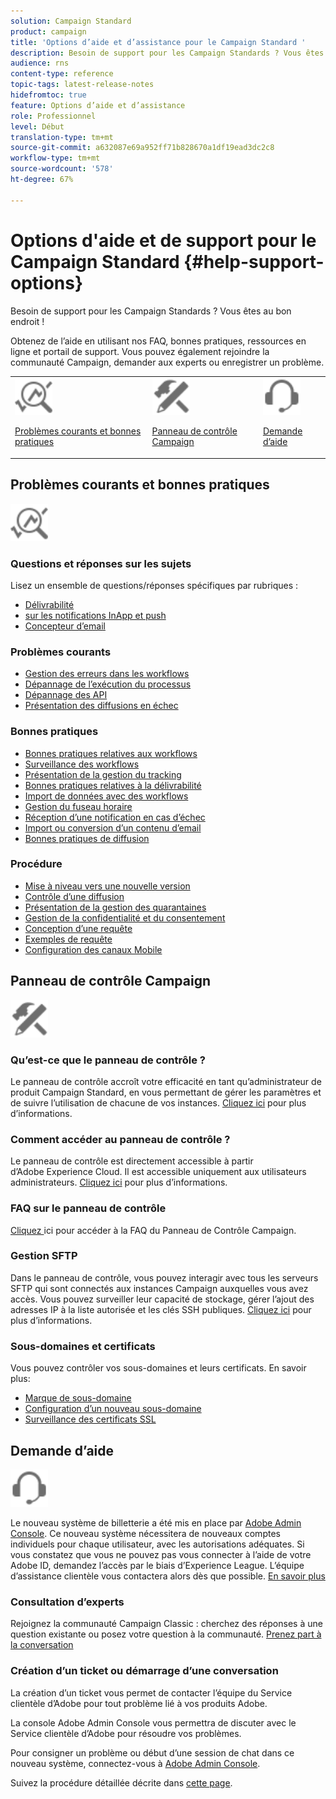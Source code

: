 ```yaml
---
solution: Campaign Standard
product: campaign
title: 'Options d’aide et d’assistance pour le Campaign Standard '
description: Besoin de support pour les Campaign Standards ? Vous êtes au bon endroit !
audience: rns
content-type: reference
topic-tags: latest-release-notes
hidefromtoc: true
feature: Options d’aide et d’assistance
role: Professionnel
level: Début
translation-type: tm+mt
source-git-commit: a632087e69a952ff71b828670a1df19ead3dc2c8
workflow-type: tm+mt
source-wordcount: '578'
ht-degree: 67%

---
```



# Options d&#39;aide et de support pour le Campaign Standard {#help-support-options}

Besoin de support pour les Campaign Standards ? Vous êtes au bon endroit !

Obtenez de l’aide en utilisant nos FAQ, bonnes pratiques, ressources en ligne et portail de support. Vous pouvez également rejoindre la communauté Campaign, demander aux experts ou enregistrer un problème.

<table>
    <tr>
        <td><img src="start/using/assets/do-not-localize/icon-faq.svg" width="60px"><p><a href="#faq">Problèmes courants et bonnes pratiques</a></p></td>
        <td><img src="start/using/assets/do-not-localize/icon-control-panel.svg" width="60px"><p><a href="#control-panel">Panneau de contrôle Campaign</a></p></td>
        <td><img src="start/using/assets/do-not-localize/icon-support.svg" width="60px"><p><a href="#support">Demande d’aide</a></p></td>
    </tr>
</table>

## Problèmes courants et bonnes pratiques

<img src="start/using/assets/do-not-localize/icon-faq.svg" width="60px">

### Questions et réponses sur les sujets

Lisez un ensemble de questions/réponses spécifiques par rubriques :

* [Délivrabilité](sending/using/monitor-deliverability.md)
* [ sur les notifications InApp et push](administration/using/aep-faq.md)
* [Concepteur d’email](designing/using/faq-email-designer.md)

### Problèmes courants

* [Gestion des erreurs dans les workflows](automating/using/monitoring-workflow-execution.md#error-management)
* [Dépannage de l’exécution du processus](automating/using/best-practices-workflows.md)
* [Dépannage des API](api/using/troubleshooting.md)
* [Présentation des diffusions en échec](sending/using/understanding-delivery-failures.md)

### Bonnes pratiques

* [Bonnes pratiques relatives aux workflows](automating/using/best-practices-workflows.md)
* [Surveillance des workflows](automating/using/about-workflow-execution.md)
* [Présentation de la gestion du tracking](sending/using/tracking-messages.md)
* [Bonnes pratiques relatives à la délivrabilité](sending/using/about-deliverability.md)
* [Import de données avec des workflows](automating/using/creating-import-workflow-templates.md)
* [Gestion du fuseau horaire](sending/using/sending-messages-at-the-recipient-s-time-zone.md)
* [Réception d’une notification en cas d’échec](sending/using/receiving-alerts-when-failures-happen.md)
* [Import ou conversion d’un contenu d’email](designing/using/using-existing-content.md)
* [Bonnes pratiques de diffusion](sending/using/delivery-best-practices.md)

### Procédure

* [Mise à niveau vers une nouvelle version](rn/using/release-planning.md)
* [Contrôle d’une diffusion](sending/using/monitoring-a-delivery.md)
* [Présentation de la gestion des quarantaines](sending/using/understanding-quarantine-management.md)
* [Gestion de la confidentialité et du consentement](start/using/privacy-management.md)
* [Conception d’une requête](automating/using/query.md)
* [Exemples de requête](automating/using/query-samples.md)
* [Configuration des canaux Mobile](https://helpx.adobe.com/campaiacs-mobile.html)

## Panneau de contrôle Campaign

<img src="start/using/assets/do-not-localize/icon-control-panel.svg" width="60px">

### Qu’est-ce que le panneau de contrôle ?

Le panneau de contrôle accroît votre efficacité en tant qu’administrateur de produit Campaign Standard, en vous permettant de gérer les paramètres et de suivre l’utilisation de chacune de vos instances.
[Cliquez ici](https://experienceleague.adobe.com/docs/control-panel/using/discover-control-panel/key-features.html?lang=en#discover-control-panel) pour plus d’informations.

### Comment accéder au panneau de contrôle ?

 Le panneau de contrôle est directement accessible à partir d’Adobe Experience Cloud. Il est accessible uniquement aux utilisateurs administrateurs. [Cliquez ici](https://experienceleague.adobe.com/docs/control-panel/using/discover-control-panel/accessing-control-panel.html?lang=en#discover-control-panel) pour plus d’informations.

### FAQ sur le panneau de contrôle

[Cliquez ](https://experienceleague.adobe.com/docs/control-panel/using/faq.html?lang=en) ici pour accéder à la FAQ du Panneau de Contrôle Campaign.

### Gestion SFTP

Dans le panneau de contrôle, vous pouvez interagir avec tous les serveurs SFTP qui sont connectés aux instances Campaign auxquelles vous avez accès. Vous pouvez surveiller leur capacité de stockage, gérer l’ajout des adresses IP à la liste autorisée et les clés SSH publiques. [Cliquez ici](https://experienceleague.adobe.com/docs/control-panel/using/sftp-management/about-sftp-management.html?lang=fr#sftp-management) pour plus d’informations.

### Sous-domaines et certificats

Vous pouvez contrôler vos sous-domaines et leurs certificats. En savoir plus:

* [Marque de sous-domaine](https://experienceleague.adobe.com/docs/control-panel/using/subdomains-and-certificates/subdomains-branding.html?lang=en#subdomains-and-certificates)
* [Configuration d’un nouveau sous-domaine](https://experienceleague.adobe.com/docs/control-panel/using/subdomains-and-certificates/setting-up-new-subdomain.html?lang=en#subdomains-and-certificates)
* [Surveillance des certificats SSL](https://experienceleague.adobe.com/docs/control-panel/using/subdomains-and-certificates/renewing-subdomain-certificate.html?lang=en#subdomains-and-certificates)

## Demande d’aide

<img src="start/using/assets/do-not-localize/icon-support.svg" width="60px">

Le nouveau système de billetterie a été mis en place par [Adobe Admin Console](https://adminconsole.adobe.com/overview). Ce nouveau système nécessitera de nouveaux comptes individuels pour chaque utilisateur, avec les autorisations adéquates. Si vous constatez que vous ne pouvez pas vous connecter à l’aide de votre Adobe ID, demandez l’accès par le biais d’Experience League. L’équipe d’assistance clientèle vous contactera alors dès que possible. [En savoir plus](https://helpx.adobe.com/fr/enterprise/admin-guide.html/enterprise/using/support-for-experience-cloud.ug.html)

### Consultation d’experts

Rejoignez la communauté Campaign Classic : cherchez des réponses à une question existante ou posez votre question à la communauté. [Prenez part à la conversation](https://experienceleaguecommunities.adobe.cadobe-campaign-standard/ct-p/adobe-campaign-standard-community)

### Création d’un ticket ou démarrage d’une conversation

La création d’un ticket vous permet de contacter l’équipe du Service clientèle d’Adobe pour tout problème lié à vos produits Adobe.

La console Adobe Admin Console vous permettra de discuter avec le Service clientèle d’Adobe pour résoudre vos problèmes.

Pour consigner un problème ou début d’une session de chat dans ce nouveau système, connectez-vous à [Adobe Admin Console](https://adminconsole.adobe.com/overview).

Suivez la procédure détaillée décrite dans [cette page](https://helpx.adobe.com/enterprise/admin-guide.html/enterprise/using/support-for-experience-cloud.ug.html).
